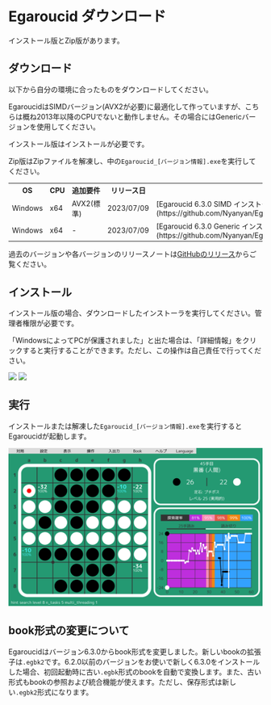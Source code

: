# Egaroucid ダウンロード

インストール版とZip版があります。



## ダウンロード

以下から自分の環境に合ったものをダウンロードしてください。



EgaroucidはSIMDバージョン(AVX2が必要)に最適化して作っていますが、こちらは概ね2013年以降のCPUでないと動作しません。その場合にはGenericバージョンを使用してください。



インストール版はインストールが必要です。



Zip版はZipファイルを解凍し、中の```Egaroucid_[バージョン情報].exe```を実行してください。



<table>
    <tr>
        <th>OS</th>
        <th>CPU</th>
        <th>追加要件</th>
        <th>リリース日</th>
        <th>インストール版</th>
        <th>Zip版</th>
    </tr>
    <tr>
        <td>Windows</td>
        <td>x64</td>
        <td>AVX2(標準)</td>
        <td>2023/07/09</td>
        <td>[Egaroucid 6.3.0 SIMD インストーラ](https://github.com/Nyanyan/Egaroucid/releases/download/v6.3.0/Egaroucid_6_3_0_SIMD_installer.exe)</td>
        <td>[Egaroucid 6.3.0 SIMD Zip](https://github.com/Nyanyan/Egaroucid/releases/download/v6.3.0/Egaroucid_6_3_0_Windows_x64_SIMD_Portable.zip)</td>
    </tr>
    <tr>
        <td>Windows</td>
        <td>x64</td>
        <td>-</td>
        <td>2023/07/09</td>
        <td>[Egaroucid 6.3.0 Generic インストーラ](https://github.com/Nyanyan/Egaroucid/releases/download/v6.3.0/Egaroucid_6_3_0_Generic_installer.exe)</td>
        <td>[Egaroucid 6.3.0 Generic Zip](https://github.com/Nyanyan/Egaroucid/releases/download/v6.3.0/Egaroucid_6_3_0_Windows_x64_Generic_Portable.zip)</td>
    </tr>
</table>



過去のバージョンや各バージョンのリリースノートは[GitHubのリリース](https://github.com/Nyanyan/Egaroucid/releases)からご覧ください。



## インストール

インストール版の場合、ダウンロードしたインストーラを実行してください。管理者権限が必要です。



「WindowsによってPCが保護されました」と出た場合は、「詳細情報」をクリックすると実行することができます。ただし、この操作は自己責任で行ってください。

<div class="centering_box">
    <img class="pic2" src="img/cant_run1.png">
    <img class="pic2" src="img/cant_run2.png">
</div>



## 実行

インストールまたは解凍した<code>Egaroucid_[バージョン情報].exe</code>を実行するとEgaroucidが起動します。

<div class="centering_box">
    <img class="pic2" src="img/egaroucid.png">
</div>


## book形式の変更について

Egaroucidはバージョン6.3.0からbook形式を変更しました。新しいbookの拡張子は```.egbk2```です。6.2.0以前のバージョンをお使いで新しく6.3.0をインストールした場合、初回起動時に古い```.egbk```形式のbookを自動で変換します。また、古い形式もbookの参照および統合機能が使えます。ただし、保存形式は新しい```.egbk2```形式になります。

